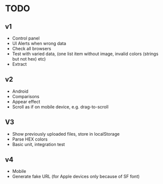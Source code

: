# TODO

## v1

- Control panel
- UI Alerts when wrong data
- Check all browsers
- Test with varied data, (one list item without image, invalid colors (strings but not hex) etc)
- Extract <Modal  />

## v2

- Android
- Comparisons
- Appear effect
- Scroll as if on mobile device, e.g. drag-to-scroll

## V3

- Show previously uploaded files, store in localStorage
- Parse HEX colors
- Basic unit, integration test

## v4

- Mobile
- Generate fake URL (for Apple devices only because of SF font)
